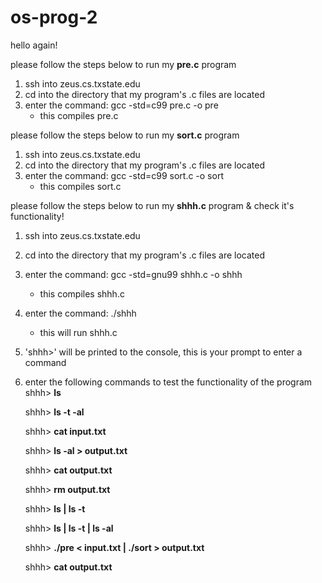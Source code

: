 # os-prog-2

hello again! 

please follow the steps below to run my **pre.c** program

1) ssh into zeus.cs.txstate.edu
2) cd into the directory that my program's .c files are located
3) enter the command: gcc -std=c99 pre.c -o pre
    - this compiles pre.c 

please follow the steps below to run my **sort.c** program 

1) ssh into zeus.cs.txstate.edu
2) cd into the directory that my program's .c files are located
3) enter the command: gcc -std=c99 sort.c -o sort
    - this compiles sort.c 

please follow the steps below to run my **shhh.c** program & check it's functionality! 

1) ssh into zeus.cs.txstate.edu
2) cd into the directory that my program's .c files are located
3) enter the command: gcc -std=gnu99 shhh.c -o shhh
    - this compiles shhh.c 
4) enter the command: ./shhh
    - this will run shhh.c 
5) 'shhh>' will be printed to the console, this is your prompt to enter a command 
6) enter the following commands to test the functionality of the program
      shhh> **ls**
      
      shhh> **ls -t -al**
      
      shhh> **cat input.txt**
      
      shhh> **ls -al > output.txt**
      
      shhh> **cat output.txt**
      
      shhh> **rm output.txt**
      
      shhh> **ls | ls -t**
      
      shhh> **ls | ls -t | ls -al**
      
      shhh> **./pre < input.txt | ./sort > output.txt**
      
      shhh> **cat output.txt**
